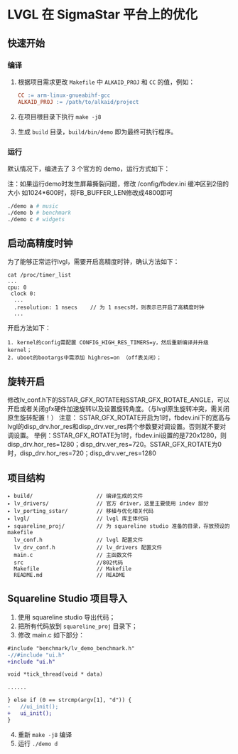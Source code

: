 # LVGL 在 SigmaStar 平台上的优化

## 快速开始

### 编译
1. 根据项目需求更改 `Makefile` 中 `ALKAID_PROJ` 和 `CC` 的值，例如：

    ```mk
    CC := arm-linux-gnueabihf-gcc
    ALKAID_PROJ := /path/to/alkaid/project
    ```

2. 在项目根目录下执行 `make -j8`

3. 生成 `build` 目录，`build/bin/demo` 即为最终可执行程序。

### 运行
默认情况下，编进去了 3 个官方的 demo，运行方式如下：

注：如果运行demo时发生屏幕撕裂问题，修改 /config/fbdev.ini 缓冲区到2倍的大小
如1024*600时，将FB_BUFFER_LEN修改成4800即可

```sh
./demo a # music
./demo b # benchmark
./demo c # widgets
```

## 启动高精度时钟

为了能够正常运行lvgl，需要开启高精度时钟，确认方法如下：

```
cat /proc/timer_list 
...
cpu: 0
 clock 0:
  ...
  .resolution: 1 nsecs    // 为 1 nsecs时，则表示已开启了高精度时钟
  ...
```

开启方法如下：

```
1. kernel的config需配置 CONFIG_HIGH_RES_TIMERS=y，然后重新编译并升级kernel；
2. uboot的bootargs中需添加 highres=on （off表关闭）；
```

## 旋转开启

修改lv_conf.h下的SSTAR_GFX_ROTATE和SSTAR_GFX_ROTATE_ANGLE，可以开启或者关闭gfx硬件加速旋转以及设置旋转角度。（与lvgl原生旋转冲突，需关闭原生旋转配置！）
注意：
SSTAR_GFX_ROTATE开启为1时，fbdev.ini下的宽高与lvgl的disp_drv.hor_res和disp_drv.ver_res两个参数要对调设置。否则就不要对调设置。
举例：SSTAR_GFX_ROTATE为1时，fbdev.ini设置的是720x1280，则disp_drv.hor_res=1280；disp_drv.ver_res=720。SSTAR_GFX_ROTATE为0时，disp_drv.hor_res=720；disp_drv.ver_res=1280


## 项目结构

```
▸ build/                    // 编译生成的文件
▸ lv_drivers/               // 官方 driver，这里主要使用 indev 部分
▸ lv_porting_sstar/         // 移植与优化相关代码
▸ lvgl/                     // lvgl 库主体代码
▸ squareline_proj/          // 为 squareline studio 准备的目录，存放预设的 makefile
  lv_conf.h                 // lvgl 配置文件
  lv_drv_conf.h             // lv_drivers 配置文件
  main.c                    // 主函数文件
  src                       //802代码
  Makefile                  // Makefile
  README.md                 // README
```

## Squareline Studio 项目导入

1. 使用 squareline studio 导出代码；
2. 把所有代码放到 `squareline_proj` 目录下；
3. 修改 main.c 如下部分：

```diff
#include "benchmark/lv_demo_benchmark.h"
-//#include "ui.h"
+include "ui.h"

void *tick_thread(void * data)

......

} else if (0 == strcmp(argv[1], "d")) {
-   //ui_init();
+   ui_init();
}
```

4. 重新 `make -j8` 编译
5. 运行 `./demo d`

